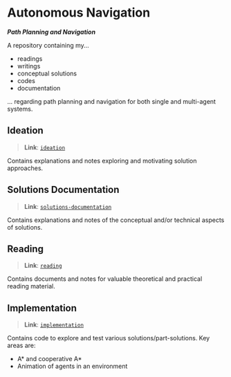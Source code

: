 # Autonomous Navigation
***Path Planning and Navigation***

A repository containing my...

- readings
- writings
- conceptual solutions
- codes
- documentation

... regarding path planning and navigation for both single and multi-agent systems.

## Ideation
> **Link**: [`ideation`](./ideation)

Contains explanations and notes exploring and motivating solution approaches.

## Solutions Documentation
> **Link**: [`solutions-documentation`](./solutions-documentation)

Contains explanations and notes of the conceptual and/or technical aspects of solutions.

## Reading
> **Link**: [`reading`](./reading)

Contains documents and notes for valuable theoretical and practical reading material.

## Implementation
> **Link**: [`implementation`](./implementation)

Contains code to explore and test various solutions/part-solutions. Key areas are:

- A\* and cooperative A\*
- Animation of agents in an environment
